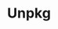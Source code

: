---
title: Unpkg
excerpt: Unpkg is a fast, global content delivery network for everything on npm.
type: service
link: https://unpkg.com/
tags: service, js, npm, html
createdAt: 2021-14-07 10:30:00
---